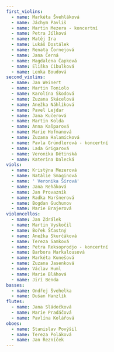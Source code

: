 ```yaml
---
first_violins:
  - name: Markéta Švehláková
  - name: Jáchym Pavliš
  - name: Martin Mezera - koncertní
  - name: Petra Jílková
  - name: Matěj Ira
  - name: Lukáš Dostálek
  - name: Renata Čornejová
  - name: Jana Černá
  - name: Magdalena Čapková
  - name: Eliška Cibulková
  - name: Lenka Boudová
second_violins:
  - name: Jan Weinert
  - name: Martin Toniolo
  - name: Karolína Škodová
  - name: Zuzana Skácelová
  - name: Anežka Náhlíková
  - name: Pavel Lejdar
  - name: Jana Kučerová
  - name: Martin Kolda
  - name: Anna Kašparová
  - name: Marie Hofmanová
  - name: Zuzana Halamícková
  - name: Pavla Gründlerová - koncertní
  - name: Lada Grigarová
  - name: Veronika Dětinská
  - name: Katerina Dalecká
viols:
  - name: Kristýna Mezerová
  - name: Natálie Smaginová
  - name: ' Veronika Šírová'
  - name: Jana Reháková
  - name: Jan Provazník
  - name: Radka Maršnerová
  - name: Bogdan Guchunov
  - name: Marie Brajerová
violoncellos:
  - name: Jan Zdrálek
  - name: Martin Vyskočil
  - name: Bořek Šťastný
  - name: Anežka Skurčáková
  - name: Tereza Samková
  - name: Petra Reksoprodjo - koncertní
  - name: Barbora Markalousová
  - name: Markéta Kunešová
  - name: Zuzana Jasenková
  - name: Václav Huml
  - name: Marie Bláhová
  - name: Jirí Benda
basses:
  - name: Ondřej Švehelka
  - name: Dušan Hanzlík
flutes:
  - name: Jana Sládečková
  - name: Marie Pradáčová
  - name: Pavlína Kolářová
oboes:
  - name: Stanislav Povýšil
  - name: Tereza Poláková
  - name: Jan Řezníček
---
```


